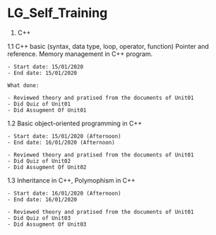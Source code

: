 # LG_Self_Training

1. C++

1.1 C++ basic (syntax, data type, loop, operator, function)
    Pointer and reference. Memory management in C++ program.

    - Start date: 15/01/2020
    - End date: 15/01/2020

    What done:

	- Reviewed theory and pratised from the documents of Unit01
	- Did Quiz of Unit01
	- Did Assugment Of Unit01

1.2 Basic object-oriented programming in C++

    - Start date: 15/01/2020 (Afternoon)
    - End date: 16/01/2020 (Afternoon)

    - Reviewed theory and pratised from the documents of Unit01
    - Did Quiz of Unit02
    - Did Assugment Of Unit02

1.3 Inheritance in C++, Polymophism in C++

    - Start date: 16/01/2020 (Afternoon)
    - End date: 16/01/2020

    - Reviewed theory and pratised from the documents of Unit01
    - Did Quiz of Unit03
    - Did Assugment Of Unit03